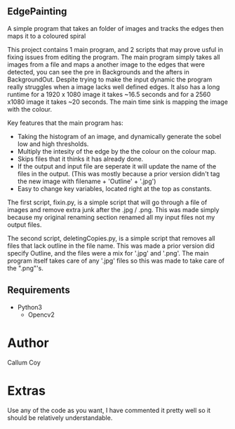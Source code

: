 ## EdgePainting
A simple program that takes an folder of images and tracks the edges then maps it to a coloured spiral

This project contains 1 main program, and 2 scripts that may prove usful in fixing issues from editing the program.  The main program simply takes all images from a file and maps a another image to the edges that were detected, you can see the pre in Backgrounds and the afters in BackgroundOut.  Despite trying to make the input dynamic the program really struggles when a image lacks well defined edges.  It also has a long runtime for a 1920 x 1080 image it takes ~16.5 seconds and for a 2560 x1080 image it takes ~20 seconds.  The main time sink is mapping the image with the colour.

Key features that the main program has:
- Taking the histogram of an image, and dynamically generate the sobel low and high thresholds.
- Multiply the intesity of the edge by the the colour on the colour map.
- Skips files that it thinks it has already done.
- If the output and input file are seperate it will update the name of the files in the output. (This was mostly because a prior version didn't tag the new image with filename + 'Outline' + '.jpg')
- Easy to change key variables, located right at the top as constants.

The first script, fixin.py, is a simple script that will go through a file of images and remove extra junk after the .jpg / .png.  This was made simply because my original renaming section renamed all my input files not my output files.

The second script, deletingCopies.py, is a simple script that removes all files that lack outline in the file name.  This was made a prior version did specify Outline, and the files were a mix for '.jpg' and '.png'.  The main program itself takes care of any '.jpg' files so this was made to take care of the ".png"'s.

## Requirements

- Python3
  - Opencv2

# Author

Callum Coy

# Extras

Use any of the code as you want, I have commented it pretty well so it should be relatively understandable.
